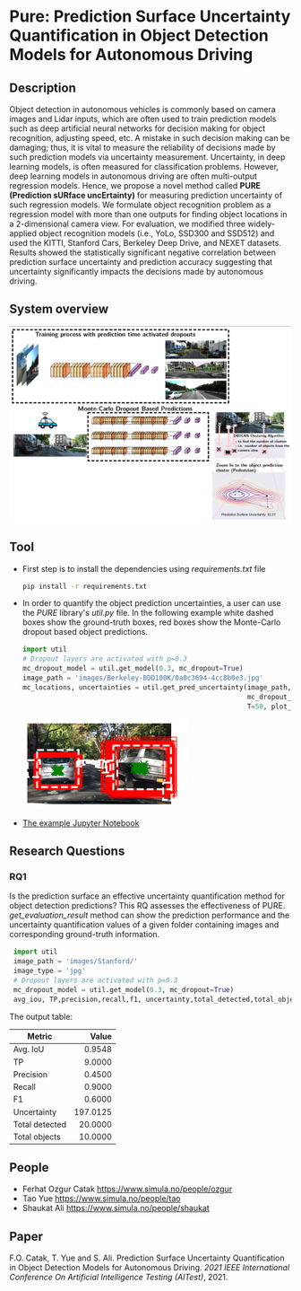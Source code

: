 # Pure: Prediction Surface Uncertainty Quantification in Object Detection Models for Autonomous Driving

## Description
Object detection in autonomous vehicles is commonly based on camera images and Lidar inputs, which are often used to train prediction models such as deep artificial neural networks for decision making for object recognition, adjusting speed, etc. A mistake in such decision making can be damaging; thus, it is vital to measure the reliability of decisions made by such prediction models via uncertainty measurement. Uncertainty, in deep learning models, is often measured for classification problems. However, deep learning models in autonomous driving are often multi-output regression models. Hence, we propose a novel method called **PURE (Prediction sURface uncErtainty)** for measuring prediction uncertainty of such regression models. We formulate object recognition problem as a regression model with more than one outputs for finding object locations in a 2-dimensional camera view. For evaluation, we modified three widely-applied object recognition models (i.e., YoLo, SSD300 and SSD512) and used the KITTI, Stanford Cars, Berkeley Deep Drive, and NEXET datasets. Results showed the statistically significant negative correlation between prediction surface uncertainty and prediction accuracy suggesting that uncertainty significantly impacts the decisions made by autonomous driving.  

## System overview
![Process](https://raw.githubusercontent.com/Simula-COMPLEX/pure/main/desc_images/system-overview.png)

## Tool
* First step is to install the dependencies using *requirements.txt* file
   ```bash
   pip install -r requirements.txt 
   ```
   
* In order to quantify the object prediction uncertainties, a user can use the *PURE* library's *util.py* file. In the following example white dashed boxes show the ground-truth boxes, red boxes show the Monte-Carlo dropout based object predictions.
   ```python
   import util
   # Dropout layers are activated with p=0.3
   mc_dropout_model = util.get_model(0.3, mc_dropout=True)
   image_path = 'images/Berkeley-BDD100K/0a0c3694-4cc8b0e3.jpg'
   mc_locations, uncertainties = util.get_pred_uncertainty(image_path,
                                                           mc_dropout_model,mc_dropout=True, 
                                                           T=50, plot_ground_truth=True)
   ```
   ![Output](https://raw.githubusercontent.com/Simula-COMPLEX/pure/main/desc_images/berkeley1.png)
* [The example Jupyter Notebook](https://github.com/Simula-COMPLEX/pure/blob/main/pure-object-detection-uncertainty-quantification.ipynb)

## Research Questions
### RQ1
Is the prediction surface an effective uncertainty quantification method for object detection predictions? This RQ assesses the effectiveness of PURE. *get_evaluation_result* method can show the prediction performance and the uncertainty quantification values of a given folder containing images and corresponding ground-truth information.

   ```python
    import util
    image_path = 'images/Stanford/'
    image_type = 'jpg'
    # Dropout layers are activated with p=0.3
    mc_dropout_model = util.get_model(0.3, mc_dropout=True)
    avg_iou, TP,precision,recall,f1, uncertainty,total_detected,total_objects = get_evaluation_result(tmp_model, image_path,image_type)
   ```
The output table:

|     Metric     |  Value   |
|----------------|---------:|
|    Avg. IoU    |  0.9548  |
|       TP       |  9.0000  |
|   Precision    |   0.4500 |
|     Recall     |   0.9000 |
|       F1       |   0.6000 |
|  Uncertainty   | 197.0125 |
| Total detected | 20.0000  |
| Total objects  | 10.0000  |

## People
* Ferhat Ozgur Catak https://www.simula.no/people/ozgur
* Tao Yue https://www.simula.no/people/tao
* Shaukat Ali https://www.simula.no/people/shaukat

## Paper
F.O. Catak, T. Yue and S. Ali. Prediction Surface Uncertainty Quantification in Object Detection Models for Autonomous Driving. *2021 IEEE International Conference On Artificial Intelligence Testing (AITest)*, 2021.